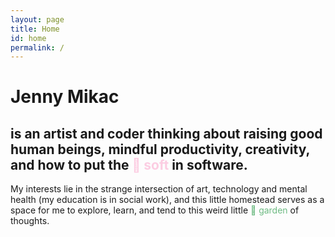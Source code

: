 ```yaml
---
layout: page
title: Home
id: home
permalink: /
---
```


# <span class="rainbow big">Jenny Mikac</span>

## is an artist and coder thinking about raising good human beings, mindful productivity, creativity, and how to put the <span style="color: #fccde2">🌸 soft</span> in software.

My interests lie in the strange intersection of art, technology and mental health (my education is in social work), and this little homestead serves as a space for me to explore, learn, and tend to this weird little <span style="color: #6DBA82">🌿 garden</span> of thoughts.

<style>
  .wrapper {
    max-width: 46em;
  }
</style>
